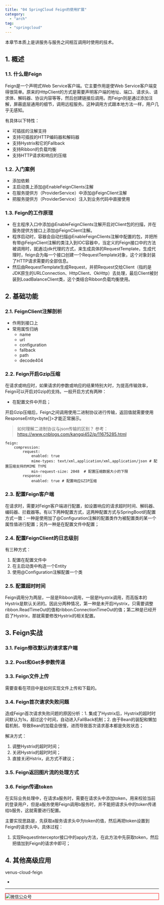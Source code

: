 ```yaml
---
title: "04 SpringCloud Feign的使用扩展"
category:
  - "arch"
tag:
  - "springcloud"
---
```



本章节本质上是讲服务与服务之间相互调用时使用的技术。


## 1. 概述

### 1.1. 什么是Feign

Feign是一个声明式Web Service客户端。它主要作用是使Web Service客户端变得很简单。原来的HttpClient的方式是需要声明客户端的地址、端口、请求头、请求体、解码器、协议内容等等，然后创建链接后调用。而Feign则是通过添加注解，屏蔽底层通用的细节，调用远程服务。这种调用方式跟本地方法一样，用户几乎无感知。

有具体以下特性：
- 可插拔的注解支持
- 支持可插拔的HTTP编码器和解码器
- 支持Hystrix和它的Fallback
- 支持Ribbon的负载均衡
- 支持HTTP请求和响应的压缩

### 1.2. 入门案例

- 添加依赖
- 主启动类上添加@EnableFeignClients注解
- 在服务提供方（ProviderService）中添加@FeignClient注解
- 把服务提供方（ProviderService）注入到业务代码中直接使用

### 1.3. Feign的工作原理

- 在主程序入口中添加@EnableFeignClients注解开启对Client包的扫描，并在服务提供方接口上添加@FeignClient注解。
- 程序启动时，容器会自动扫描@EnableFeignClients注解中配置的包，并把所有带@FeignClient注解的类注入到IOC容器中，当定义的Feign接口中的方法被调用时，就通过jdk代理的方式，来生成具体的RequestTemplate，生成代理时，feign会为每一个接口创建一个RequestTemplate对象，这个对象封装了HTTP请求需要的全部信息。
- 然后由RequestTemplate生成Request，并把Request交给Client（指的是JDK原生的URLConnection、HttpClient、OkHttp）去处理，最后Client被封装到LoadBalanceClient类，这个类结合Ribbon负载均衡使用。

## 2. 基础功能

### 2.1. FeignClient注解剖析

- 作用到接口上
- 常用属性归纳
  - name
  - url
  - configuration
  - fallback
  - path
  - decode404

### 2.2. Feign开启Gzip压缩

在请求或响应时，如果请求的参数或响应的结果特别大时，为提高传输效率，Feign可以开启对Gzip的支持。一般开启方式有两种：

- 在配置文件中开启；

开启Gzip压缩后，Feign之间调用使用二进制协议进行传输，返回值就需要使用ResponseEntity<byte[]>才能正常展示。

> 如何理解二进制协议与json传输的区别？
> 参考： https://www.cnblogs.com/kangqi452/p/11675285.html

```
feign:
    compression:
        request:
            enabled: true
            mime-types: text/xml,application/xml,application/json # 配置压缩支持的MIME TYPE
            min-request-size: 2048  # 配置压缩数据大小的下限
        response:
            enabled: true # 配置响应GZIP压缩

```

### 2.3. 配置Feign客户端

在请求时，需要对Feign客户端进行配置，如设置响应的请求超时时间、解码器、编码器、拦截器等。有以下两种配置方式，这两种配置方式与SpringBoot的配置方式一致：一种是使用加了@Configuration注解的配置类作为被配置类的某一个属性值进行配置；另外一种是在配置文件中配置；

### 2.4. 配置FeignClient的日志级别

有三种方式：
1. 配置在配置文件中
2. 在主启动类中构造一个Entity
3. 使用@Configuration注解配置一个类


### 2.5. 配置超时时间

Feign调用分为两层，一层是Ribbon调用，一层是Hystrix调用，而高版本的Hystrix是默认关闭的。因此分两种情况，第一种是未开启Hystrix，只需要调整ribbon.ReadTimeOut的值和ribbon.ConnectionTimeOut的值；第二种是已经开启了Hystrix，那就需要修改Hystrix的相关配置。

## 3. Feign实战

### 3.1. Feign修改默认的请求客户端

### 3.2. Post和Get多参数传递

### 3.3. Feign文件上传

需要查看在项目中是如何实现文件上传和下载的。

### 3.4. Feign首次请求失败问题

造成Feign首次请求失败问题的原因分析：1. 集成了Hystrix后，Hystrix的超时时间默认为1s，超过这个时间，自动进入FallBack机制；2. 由于Bean的装配和懒加载机制，导致Bean的加载会很慢，进而导致首次请求基本都是失败状态；

解决方式：
1. 调整Hystrix的超时时间；
2. 关闭Hystrix的超时时间；
3. 直接关闭Hstrix，此方式不建议；

### 3.5. Feign返回图片流的处理方式

### 3.6. Feign传递token

在实际业务处理中，在请求a服务时，需要在请求头中添加token，用来校验当前的登录用户，但是a服务使用Feign调用b服务时，并不能把请求头中的token传递给b服务，这就需要进行配置。

主要实现思路是，先获取a服务请求头中为token的值，然后再把token设置到Feign的请求头中。具体过程：
1. 实现RequestInterceptor接口中的apply方法，在此方法中先获取token，然后把值加到Feign的请求中即可；

## 4. 其他高级应用

venus-cloud-feign























-
---

<img style="border:1px red solid; display:block; margin:0 auto;" :src="$withBase('/qrcode.jpg')" alt="微信公众号" />


